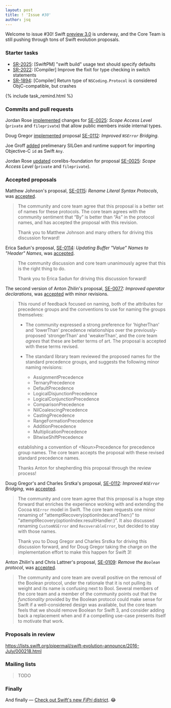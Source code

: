 ```yaml
---
layout: post
title: ! 'Issue #30'
author: jsq
---
```


Welcome to issue #30! Swift [preview 3.0](https://github.com/apple/swift/milestone/4?closed=1) is underway, and the Core Team is still pushing through tons of Swift evolution proposals.

<!--excerpt-->

### Starter tasks

- [SR-2025](https://bugs.swift.org/browse/SR-2025): [SwiftPM] "swift build" usage text should specify defaults
- [SR-2022](https://bugs.swift.org/browse/SR-2022): [Compiler] Improve the fixit for type checking in switch statements
- [SR-1894](https://bugs.swift.org/browse/SR-1894): [Compiler] Return type of `NSCoding.Protocol` is considered ObjC-compatible, but crashes

{% include task_remind.html %}

### Commits and pull requests

Jordan Rose [implemented](https://github.com/apple/swift/pull/3404) changes for [SE-0025](https://github.com/apple/swift-evolution/blob/master/proposals/0025-scoped-access-level.md): *Scope Access Level* (`private` and `fileprivate`) that allow public members inside internal types.

Doug Gregor [implemented](https://github.com/apple/swift/pull/3459) proposal [SE-0112](https://github.com/apple/swift-evolution/blob/master/proposals/0112-nserror-bridging.md): *Improved `NSError` Bridging*.

Joe Groff [added](https://github.com/apple/swift/pull/3475) prelimenary SILGen and runtime support for importing Objective-C `id` as Swift `Any`.

Jordan Rose [updated](https://github.com/apple/swift-corelibs-foundation/pull/445) corelibs-foundation for proposal [SE-0025](https://github.com/apple/swift-evolution/blob/master/proposals/0025-scoped-access-level.md): *Scope Access Level* (`private` and `fileprivate`).

### Accepted proposals

Matthew Johnson's proposal, [SE-0115](https://github.com/apple/swift-evolution/blob/master/proposals/0115-literal-syntax-protocols.md): *Rename Literal Syntax Protocols*, was [accepted](https://lists.swift.org/pipermail/swift-evolution-announce/2016-July/000220.html).

> The community and core team agree that this proposal is a better set of names for these protocols.  The core team agrees with the community sentiment that “By” is better than “As” in the protocol names, and has accepted the proposal with this revision.
>
> Thank you to Matthew Johnson and many others for driving this discussion forward!

Erica Sadun's proposal, [SE-0114](https://github.com/apple/swift-evolution/blob/master/proposals/0114-buffer-naming.md): *Updating Buffer "Value" Names to "Header" Names*, was [accepted](https://lists.swift.org/pipermail/swift-evolution-announce/2016-July/000221.html).

> The community discussion and core team unanimously agree that this is the right thing to do.
>
> Thank you to Erica Sadun for driving this discussion forward!

The second version of Anton Zhilin's proposal, [SE-0077](https://github.com/apple/swift-evolution/blob/master/proposals/0077-operator-precedence.md): *Improved operator declarations*, was [accepted](https://lists.swift.org/pipermail/swift-evolution-announce/2016-July/000219.html) with minor revisions.

> This round of feedback focused on naming, both of the attributes for precedence groups and the conventions to use for naming the groups themselves:
>
> - The community expressed a strong preference for 'higherThan' and 'lowerThan' precedence relationships over the previously-proposed 'strongerThan' and 'weakerThan', and the core team *agrees* that these are better terms of art. The proposal is accepted with these terms revised.
>
> - The standard library team reviewed the proposed names for the standard precedence groups, and suggests the following minor naming revisions:
>
>    - AssignmentPrecedence
>    - TernaryPrecedence
>    - DefaultPrecedence
>    - LogicalDisjunctionPrecedence
>    - LogicalConjunctionPrecedence
>    - ComparisonPrecedence
>    - NilCoalescingPrecedence
>    - CastingPrecedence
>    - RangeFormationPrecedence
>    - AdditionPrecedence
>    - MultiplicationPrecedence
>    - BitwiseShiftPrecedence
>
> establishing a convention of \<Noun\>Precedence for precedence group names. The core team accepts the proposal with these revised standard precedence names.
>
> Thanks Anton for shepherding this proposal through the review process!

Doug Gregor's and Charles Srstka's proposal, [SE-0112](https://github.com/apple/swift-evolution/blob/master/proposals/0112-nserror-bridging.md): *Improved `NSError` Bridging*, was [accepted](https://lists.swift.org/pipermail/swift-evolution-announce/2016-July/000222.html).

> The community and core team agree that this proposal is a huge step forward that enriches the experience working with and extending the Cocoa `NSError` model in Swift.  The core team requests one minor renaming of "attemptRecovery(optionIndex:andThen:)" to "attemptRecovery(optionIndex:resultHandler:)".  It also discussed renaming `CustomNSError` and `RecoverableError`, but decided to stay with those names.
>
> Thank you to Doug Gregor and Charles Srstka for driving this discussion forward, and for Doug Gregor taking the charge on the implementation effort to make this happen for Swift 3!

Anton Zhilin's and Chris Lattner's proposal, [SE-0109](https://github.com/apple/swift-evolution/blob/master/proposals/0109-remove-boolean.md): *Remove the `Boolean` protocol*, was [accepted](https://lists.swift.org/pipermail/swift-evolution-announce/2016-July/000228.html).

> The community and core team are overall positive on the removal of the Boolean protocol, under the rationale that it is not pulling its weight and its name is confusing next to Bool.  Several members of the core team and a member of the community points out that the *functionality* provided by the Boolean protocol could make sense for Swift if a well-considered design was available, but the core team feels that we should remove Boolean for Swift 3, and consider adding back a replacement when and if a compelling use-case presents itself to motivate that work.

### Proposals in review

https://lists.swift.org/pipermail/swift-evolution-announce/2016-July/000218.html

### Mailing lists

> TODO

### Finally

And finally &mdash; [Check out Swift's new *FiPri* district](https://twitter.com/jckarter/status/752556978891689987). 😂
